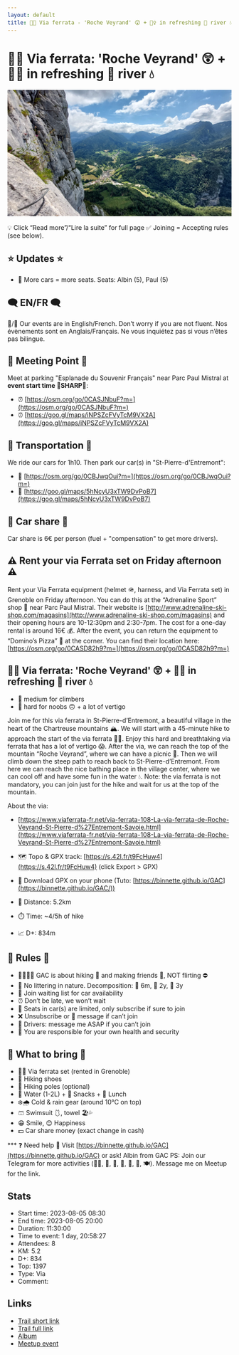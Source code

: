 ```yaml
---
layout: default
title: 🧗🔴 Via ferrata - 'Roche Veyrand' 😲 + 🏊‍♀️ in refreshing 🧊 river 💧
---
```


# 🧗🔴 Via ferrata: 'Roche Veyrand' 😲 + 🏊‍♀️ in refreshing 🧊 river 💧

![2023-08-05](../img/orig/2023-08-05.jpg)

💡 Click “Read more”/“Lire la suite” for full page ✅ Joining = Accepting rules (see below).

##  ⭐ Updates ⭐ 

* 📅 More cars = more seats. Seats: Albin (5), Paul (5)

##  🗨️ EN/FR 🗨️ 
🦅/🐓 Our events are in English/French. Don’t worry if you are not fluent. Nos évènements sont en Anglais/Français. Ne vous inquiétez pas si vous n’êtes pas bilingue.

## 📍 Meeting Point 📍
Meet at parking "Esplanade du Souvenir Français" near Parc Paul Mistral at **event start time 🔺SHARP🔺**:

* ⏰ [https://osm.org/go/0CASJNbuF?m=](https://osm.org/go/0CASJNbuF?m=)
* ⏰ [https://goo.gl/maps/iNPSZcFVyTcM9VX2A](https://goo.gl/maps/iNPSZcFVyTcM9VX2A)

##  🚗 Transportation 🚗 
We ride our cars for 1h10. Then park our car(s) in "St-Pierre-d'Entremont":

* 🚗 [https://osm.org/go/0CBJwqOui?m=](https://osm.org/go/0CBJwqOui?m=)
* 🚗 [https://goo.gl/maps/5hNcyU3xTW9DvPoB7](https://goo.gl/maps/5hNcyU3xTW9DvPoB7)

##  🚗 Car share 🚗 
Car share is 6€ per person (fuel + "compensation" to get more drivers).

##  ⚠️ Rent your via Ferrata set on Friday afternoon ⚠️ 
Rent your Via Ferrata equipment (helmet 🪖, harness, and Via Ferrata set) in Grenoble on Friday afternoon. You can do this at the “Adrenaline Sport” shop 🏬 near Parc Paul Mistral.
Their website is [http://www.adrenaline-ski-shop.com/magasins](http://www.adrenaline-ski-shop.com/magasins) and their opening hours are 10-12:30pm and 2:30-7pm. The cost for a one-day rental is around 16€ 💰.
After the event, you can return the equipment to “Domino’s Pizza” 🍕 at the corner. You can find their location here: [https://osm.org/go/0CASD82h9?m=](https://osm.org/go/0CASD82h9?m=)

##  🧗🔴 Via ferrata: 'Roche Veyrand' 😲 + 🏊‍♀️ in refreshing 🧊 river 💧 

* 🔵 medium for climbers
* 🔴 hard for noobs 🙃 + a lot of vertigo

Join me for this via ferrata in St-Pierre-d’Entremont, a beautiful village in the heart of the Chartreuse mountains 🏔. We will start with a 45-minute hike to approach the start of the via ferrata 🧗‍♂️. Enjoy this hard and breathtaking via ferrata that has a lot of vertigo 😱. After the via, we can reach the top of the mountain “Roche Veyrand”, where we can have a picnic 🥪. Then we will climb down the steep path to reach back to St-Pierre-d’Entremont. From here we can reach the nice bathing place in the village center, where we can cool off and have some fun in the water 💧. Note: the via ferrata is not mandatory, you can join just for the hike and wait for us at the top of the mountain.

About the via:

* [https://www.viaferrata-fr.net/via-ferrata-108-La-via-ferrata-de-Roche-Veyrand-St-Pierre-d%27Entremont-Savoie.html](https://www.viaferrata-fr.net/via-ferrata-108-La-via-ferrata-de-Roche-Veyrand-St-Pierre-d%27Entremont-Savoie.html)

* 🗺️ Topo & GPX track: [https://s.42l.fr/t9FcHuw4](https://s.42l.fr/t9FcHuw4) (click Export > GPX)
* 📲 Download GPX on your phone (Tuto: [https://binnette.github.io/GAC](https://binnette.github.io/GAC/))
* 📏 Distance: 5.2km
* ⏱️ Time: \~4/5h of hike
* 📈 D+: 834m

##  📜 Rules 📜 

* 🚶‍♀️🚶‍♂️ GAC is about hiking 🥾 and making friends 🤗, NOT flirting ⛔
* 🚮 No littering in nature. Decomposition: 🍊 6m, 🍌 2y, 🥚 3y
* 🚗 Join waiting list for car availability
* ⏰ Don’t be late, we won’t wait
* 💺 Seats in car(s) are limited, only subscribe if sure to join
* ❌ Unsubscribe or 💬 message if can’t join
* 🚗 Drivers: message me ASAP if you can’t join
* 💟 You are responsible for your own health and security

##  🎒 What to bring 🎒 

* 🧗‍♂️ Via ferrata set (rented in Grenoble)
* 🥾 Hiking shoes
* 🥢 Hiking poles (optional)
* 🧃 Water (1-2L) + 🍫 Snacks + 🥗 Lunch
* ❄️🌧️ Cold & rain gear (around 10°C on top)
* 🩳 Swimsuit 🩱, towel 🏖️💦
* 😁 Smile, 😊 Happiness
* 💵 Car share money (exact change in cash)

\*\*\*
❓ Need help 🤔 Visit [https://binnette.github.io/GAC](https://binnette.github.io/GAC) or ask!
Albin from GAC
PS: Join our Telegram for more activities (🧗‍♀️, 🏓, 🎳, 🎲, 🎥, 🎵, 🍽️). Message me on Meetup for the link.

## Stats

- Start time: 2023-08-05 08:30
- End time: 2023-08-05 20:00
- Duration: 11:30:00
- Time to event: 1 day, 20:58:27
- Attendees: 8
- KM: 5.2
- D+: 834
- Top: 1397
- Type: Via
- Comment: 

## Links

- [Trail short link](https://s.42l.fr/t9FcHuw4)
- [Trail full link]()
- [Album](https://binnette.github.io/GacImg2023/2023-08-05-🧗🔴-Via-ferrata-Roche-Veyrand-😲-🏊‍♀️-in-refreshing-🧊-river-💧.html)
- [Meetup event](https://www.meetup.com/grenoble-adventure-club-english-french/events/295213425/)
